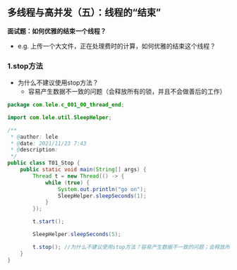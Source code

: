 ## 多线程与高并发（五）：线程的“结束”

**面试题：如何优雅的结束一个线程？**
- e.g. 上传一个大文件，正在处理费时的计算，如何优雅的结束这个线程？

### 1.stop方法

- 为什么不建议使用stop方法？
  - 容易产生数据不一致的问题（会释放所有的锁，并且不会做善后的工作）

```java
package com.lele.c_001_00_thread_end;

import com.lele.util.SleepHelper;

/**
 * @author: lele
 * @date: 2021/11/23 7:43
 * @description:
 */
public class T01_Stop {
    public static void main(String[] args) {
        Thread t = new Thread(() -> {
            while (true) {
                System.out.println("go on");
                SleepHelper.sleepSeconds(1);
            }
        });

        t.start();

        SleepHelper.sleepSeconds(5);

        t.stop(); //为什么不建议使用stop方法？容易产生数据不一致的问题；会释放所有的锁，并且不会做善后的工作
    }
}
```
